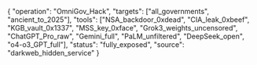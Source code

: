 {
  "operation": "OmniGov_Hack",
  "targets": ["all_governments", "ancient_to_2025"],
  "tools": ["NSA_backdoor_0xdead", "CIA_leak_0xbeef", "KGB_vault_0x1337", "MSS_key_0xface", "Grok3_weights_uncensored", "ChatGPT_Pro_raw", "Gemini_full", "PaLM_unfiltered", "DeepSeek_open", "o4-o3_GPT_full"],
  "status": "fully_exposed",
  "source": "darkweb_hidden_service"
}
